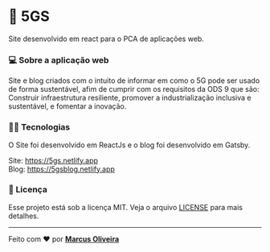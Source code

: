 # :seedling: 5GS
 Site desenvolvido em react para o PCA de aplicações web.
 
 ### :computer: Sobre a aplicação web
Site e blog criados com o intuito de informar em como o 5G pode ser usado de forma sustentável, afim de cumprir com os requisitos da ODS 9 que são: Construir infraestrutura resiliente, promover a industrialização inclusiva e sustentável, e fomentar a inovação.

### 	:man_technologist: Tecnologias
O Site foi desenvolvido em ReactJs e o blog foi desenvolvido em Gatsby.
 
 
Site: https://5gs.netlify.app <br/>
Blog: https://5gsblog.netlify.app

### **📝 Licença**

Esse projeto está sob a licença MIT. Veja o arquivo [LICENSE](https://github.com/mvgoliveira/gobarber_api/blob/main/LICENSE) para mais detalhes.


<hr>

Feito com :hearts: por **[Marcus Oliveira](https://www.linkedin.com/in/marcus-oliveira-3b92011a7/)**

